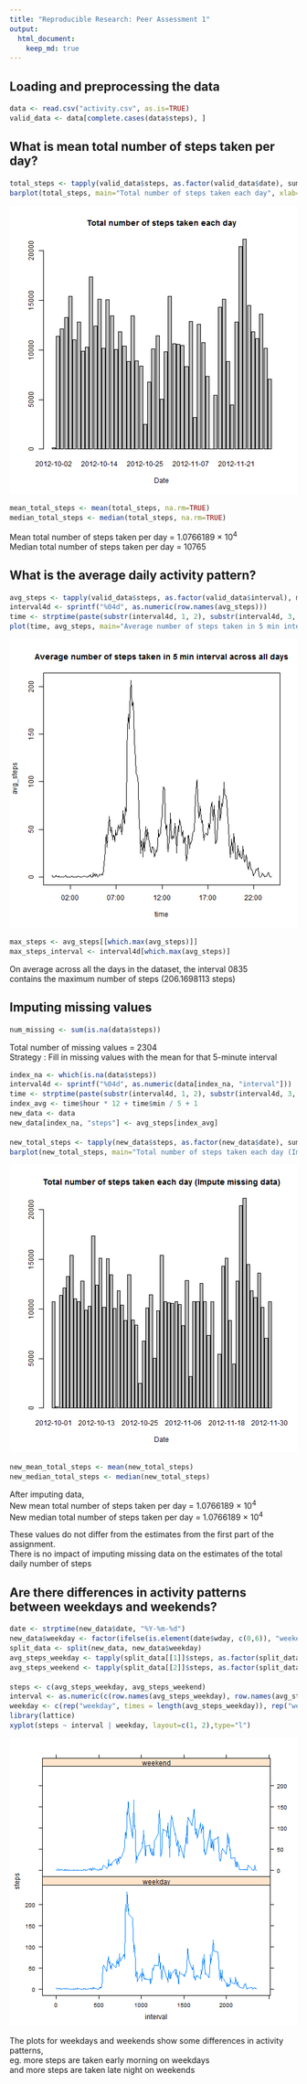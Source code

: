 ```yaml
---
title: "Reproducible Research: Peer Assessment 1"
output: 
  html_document:
    keep_md: true
---
```



## Loading and preprocessing the data

```r
data <- read.csv("activity.csv", as.is=TRUE)
valid_data <- data[complete.cases(data$steps), ]
```

## What is mean total number of steps taken per day?

```r
total_steps <- tapply(valid_data$steps, as.factor(valid_data$date), sum)
barplot(total_steps, main="Total number of steps taken each day", xlab="Date")
```

![plot of chunk unnamed-chunk-2](figure/unnamed-chunk-2-1.png) 

```r
mean_total_steps <- mean(total_steps, na.rm=TRUE)
median_total_steps <- median(total_steps, na.rm=TRUE)
```

Mean total number of steps taken per day = 1.0766189 &times; 10<sup>4</sup>  
Median total number of steps taken per day = 10765

## What is the average daily activity pattern?

```r
avg_steps <- tapply(valid_data$steps, as.factor(valid_data$interval), mean)
interval4d <- sprintf("%04d", as.numeric(row.names(avg_steps)))
time <- strptime(paste(substr(interval4d, 1, 2), substr(interval4d, 3, 4), sep = ':'), "%H:%M")
plot(time, avg_steps, main="Average number of steps taken in 5 min interval across all days", type="l")
```

![plot of chunk unnamed-chunk-3](figure/unnamed-chunk-3-1.png) 

```r
max_steps <- avg_steps[[which.max(avg_steps)]]
max_steps_interval <- interval4d[which.max(avg_steps)]
```

On average across all the days in the dataset, the interval 0835  
contains the maximum number of steps (206.1698113 steps)

## Imputing missing values

```r
num_missing <- sum(is.na(data$steps))
```
Total number of missing values = 2304  
Strategy : Fill in missing values with the mean for that 5-minute interval


```r
index_na <- which(is.na(data$steps))
interval4d <- sprintf("%04d", as.numeric(data[index_na, "interval"]))
time <- strptime(paste(substr(interval4d, 1, 2), substr(interval4d, 3, 4), sep = ':'), "%H:%M")
index_avg <- time$hour * 12 + time$min / 5 + 1
new_data <- data
new_data[index_na, "steps"] <- avg_steps[index_avg]

new_total_steps <- tapply(new_data$steps, as.factor(new_data$date), sum)
barplot(new_total_steps, main="Total number of steps taken each day (Impute missing data)", xlab="Date")
```

![plot of chunk unnamed-chunk-5](figure/unnamed-chunk-5-1.png) 

```r
new_mean_total_steps <- mean(new_total_steps)
new_median_total_steps <- median(new_total_steps)
```
After imputing data,  
New mean total number of steps taken per day = 1.0766189 &times; 10<sup>4</sup>  
New median total number of steps taken per day = 1.0766189 &times; 10<sup>4</sup>  

These values do not differ from the estimates from the first part of the assignment.  
There is no impact of imputing missing data on the estimates of the total daily number of steps  

## Are there differences in activity patterns between weekdays and weekends?

```r
date <- strptime(new_data$date, "%Y-%m-%d")
new_data$weekday <- factor(ifelse(is.element(date$wday, c(0,6)), "weekend", "weekday"))
split_data <- split(new_data, new_data$weekday)
avg_steps_weekday <- tapply(split_data[[1]]$steps, as.factor(split_data[[1]]$interval), mean)
avg_steps_weekend <- tapply(split_data[[2]]$steps, as.factor(split_data[[2]]$interval), mean)

steps <- c(avg_steps_weekday, avg_steps_weekend)
interval <- as.numeric(c(row.names(avg_steps_weekday), row.names(avg_steps_weekend)))
weekday <- c(rep("weekday", times = length(avg_steps_weekday)), rep("weekend", times = length(avg_steps_weekend)))
library(lattice)
xyplot(steps ~ interval | weekday, layout=c(1, 2),type="l")
```

![plot of chunk unnamed-chunk-6](figure/unnamed-chunk-6-1.png) 

The plots for weekdays and weekends show some differences in activity patterns,  
eg. more steps are taken early morning on weekdays  
and more steps are taken late night on weekends  
